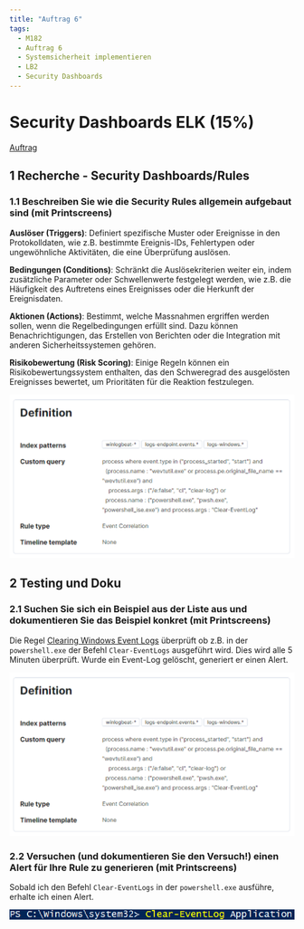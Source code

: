 ```yaml
---
title: "Auftrag 6"
tags:
  - M182
  - Auftrag 6
  - Systemsicherheit implementieren
  - LB2
  - Security Dashboards
---
```


# Security Dashboards ELK (15%)

[Auftrag](/data/m182/lb2/auftrag06.pdf)

## 1 Recherche - Security Dashboards/Rules

### 1.1 Beschreiben Sie wie die Security Rules allgemein aufgebaut sind (mit Printscreens)

**Auslöser (Triggers)**: Definiert spezifische Muster oder Ereignisse in den Protokolldaten, wie z.B. bestimmte Ereignis-IDs, Fehlertypen oder ungewöhnliche Aktivitäten, die eine Überprüfung auslösen.

**Bedingungen (Conditions)**: Schränkt die Auslösekriterien weiter ein, indem zusätzliche Parameter oder Schwellenwerte festgelegt werden, wie z.B. die Häufigkeit des Auftretens eines Ereignisses oder die Herkunft der Ereignisdaten.

**Aktionen (Actions)**: Bestimmt, welche Massnahmen ergriffen werden sollen, wenn die Regelbedingungen erfüllt sind. Dazu können Benachrichtigungen, das Erstellen von Berichten oder die Integration mit anderen Sicherheitssystemen gehören.

**Risikobewertung (Risk Scoring)**: Einige Regeln können ein Risikobewertungssystem enthalten, das den Schweregrad des ausgelösten Ereignisses bewertet, um Prioritäten für die Reaktion festzulegen.

![Security Dashboard Rule Definition](/data/m182/lb2/security_dashboard_definition.png)

## 2 Testing und Doku

### 2.1 Suchen Sie sich ein Beispiel aus der Liste aus und dokumentieren Sie das Beispiel konkret (mit Printscreens)

Die Regel [Clearing Windows Event Logs](http://192.168.56.105:5601/app/security/rules/id/7e2a3ae5-7d70-11ee-819a-8d76e9abac74) überprüft ob z.B. in der `powershell.exe` der Befehl `Clear-EventLogs` ausgeführt wird. Dies wird alle 5 Minuten überprüft. Wurde ein Event-Log gelöscht, generiert er einen Alert.

![Security Dashboard Rule Definition](/data/m182/lb2/security_dashboard_definition.png)

### 2.2 Versuchen (und dokumentieren Sie den Versuch!) einen Alert für Ihre Rule zu generieren (mit Printscreens)

Sobald ich den Befehl `Clear-EventLogs` in der `powershell.exe` ausführe, erhalte ich einen Alert.

![Security Dashboard Trigger Rule](/data/m182/lb2/security_dashboard_trigger_rule.png)
